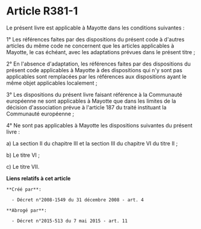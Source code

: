 # Article R381-1

Le présent livre est applicable à Mayotte dans les conditions suivantes : 

1° Les références faites par des dispositions du présent code à d'autres articles du même code ne concernent que les articles
applicables à Mayotte, le cas échéant, avec les adaptations prévues dans le présent titre ; 

2° En l'absence d'adaptation, les références faites par des dispositions du présent code applicables à Mayotte à des
dispositions qui n'y sont pas applicables sont remplacées par les références aux dispositions ayant le même objet applicables
localement ; 

3° Les dispositions du présent livre faisant référence à la Communauté européenne ne sont applicables à Mayotte que dans les
limites de la décision d'association prévue à l'article 187 du traité instituant la Communauté européenne ; 

4° Ne sont pas applicables à Mayotte les dispositions suivantes du présent livre : 

a) La section II du chapitre III et la section III du chapitre VI du titre II ; 

b) Le titre VI ; 

c) Le titre VII.

**Liens relatifs à cet article**

	**Créé par**:

	  - Décret n°2008-1549 du 31 décembre 2008 - art. 4

	**Abrogé par**:

	  - Décret n°2015-513 du 7 mai 2015 - art. 11
